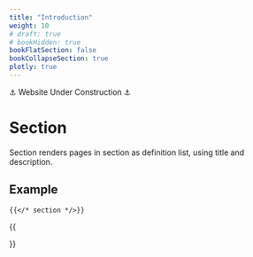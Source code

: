 ```yaml
---
title: "Introduction"
weight: 10
# draft: true
# bookHidden: true
bookFlatSection: false
bookCollapseSection: true
plotly: true
---
```


⚓ Website Under Construction ⚓

# Section

Section renders pages in section as definition list, using title and description.

## Example

```tpl
{{</* section */>}}
```

{{<section>}}
